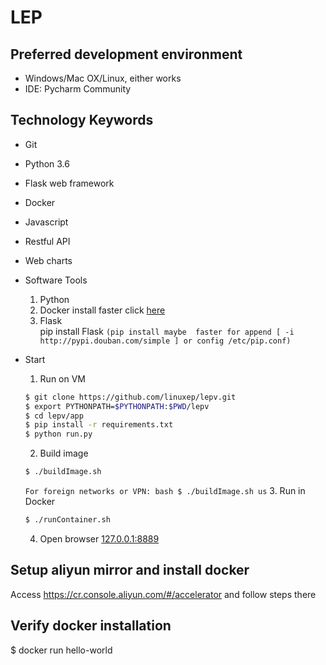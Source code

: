 
# LEP


## Preferred development environment
- Windows/Mac OX/Linux, either works
- IDE: Pycharm Community

## Technology Keywords
- Git
- Python 3.6
- Flask web framework
- Docker
- Javascript
- Restful API
- Web charts

- Software Tools
    1. Python
    2. Docker
        install faster click [here](http://get.daocloud.io/)
    3. Flask  
        pip install Flask 
        `(pip install maybe  faster for append [ -i http://pypi.douban.com/simple ] or config /etc/pip.conf)`
- Start
    1. Run on VM
    ```bash
    $ git clone https://github.com/linuxep/lepv.git
    $ export PYTHONPATH=$PYTHONPATH:$PWD/lepv
    $ cd lepv/app
    $ pip install -r requirements.txt
    $ python run.py
    ```
    2. Build image
    ```bash
    $ ./buildImage.sh
    ```
    `For foreign networks or VPN:
    bash
    $ ./buildImage.sh us`
    3. Run in Docker
    ```bash
    $ ./runContainer.sh
    ```
    4. Open browser [127.0.0.1:8889](http://192.168.156.90:8889)

## Setup aliyun mirror and install docker
Access https://cr.console.aliyun.com/#/accelerator and follow steps there

## Verify docker installation
$ docker run hello-world
